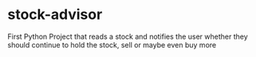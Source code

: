 # stock-advisor
First Python Project that reads a stock and notifies the user whether they should continue to hold the stock, sell or maybe even buy more
